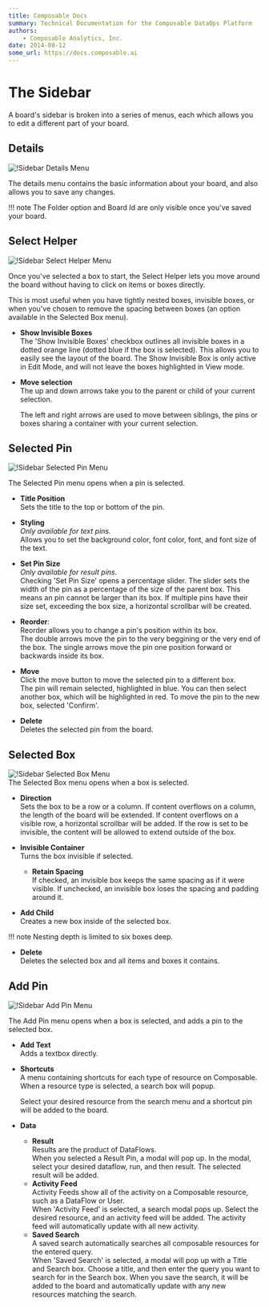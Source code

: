 ```yaml
---
title: Composable Docs
summary: Technical Documentation for the Composable DataOps Platform
authors:
    - Composable Analytics, Inc.
date: 2014-08-12
some_url: https://docs.composable.ai
---
```


# The Sidebar

A board's sidebar is broken into a series of menus, each which allows you to edit a different part of your board.

## Details

![!Sidebar Details Menu](img/sidebar_details.png)

The details menu contains the basic information about your board, and also allows you to save any changes.

!!! note
    The Folder option and Board Id are only visible once you've saved your board.

## Select Helper

![!Sidebar Select Helper Menu](img/sidebar_select_helper.png)  

Once you've selected a box to start, the Select Helper lets you move around the board without having to click on items or boxes directly.

This is most useful when you have tightly nested boxes, invisible boxes, or when you've chosen to remove the spacing between boxes (an option available in the Selected Box menu). 

- **Show Invisible Boxes**  
    The 'Show Invisible Boxes' checkbox outlines all invisible boxes in a dotted orange line (dotted blue if the box is selected). This allows you to easily see the layout of the board. The Show Invisible Box is only active in Edit Mode, and will not leave the boxes highlighted in View mode.

- **Move selection**  
    The up and down arrows take you to the parent or child of your current selection.

    The left and right arrows are used to move between siblings, the pins or boxes sharing a container with your current selection.

## Selected Pin

![!Sidebar Selected Pin Menu](img/sidebar_selected_pin.png)  

The Selected Pin menu opens when a pin is selected.

- **Title Position**  
    Sets the title to the top or bottom of the pin.

- **Styling**  
    *Only available for text pins.*  
    Allows you to set the background color, font color, font, and font size of the text.

- **Set Pin Size**  
    *Only available for result pins.*  
    Checking 'Set Pin Size' opens a percentage slider. The slider sets the width of the pin as a percentage of the size of the parent box. This means an pin cannot be larger than its box. If multiple pins have their size set, exceeding the box size, a horizontal scrollbar will be created.


- **Reorder**:  
    Reorder allows you to change a pin's position within its box.   
    The double arrows move the pin to the very beggining or the very end of the box. The single arrows move the pin one position forward or backwards inside its box.

- **Move**  
    Click the move button to move the selected pin to a different box.   
    The pin will remain selected, highlighted in blue. You can then select another box, which will be highlighted in red. To move the pin to the new box, selected 'Confirm'. 

- **Delete**    
    Deletes the selected pin from the board.

## Selected Box

![!Sidebar Selected Box Menu](img/sidebar_selected_box.png)  
The Selected Box menu opens when a box is selected.

- **Direction**  
    Sets the box to be a row or a column. If content overflows on a column, the length of the board will be extended. If content overflows on a visible row, a horizontal scrollbar will be added. If the row is set to be invisible, the content will be allowed to extend outside of the box.

- **Invisible Container**   
    Turns the box invisible if selected.
    - **Retain Spacing**    
        If checked, an invisible box keeps the same spacing as if it were visible. If unchecked, an invisible box loses the spacing and padding around it.

- **Add Child**     
    Creates a new box inside of the selected box. 

!!! note
    Nesting depth is limited to six boxes deep.

- **Delete**    
    Deletes the selected box and all items and boxes it contains.

## Add Pin

![!Sidebar Add Pin Menu](img/sidebar_add_pin.png)

The Add Pin menu opens when a box is selected, and adds a pin to the selected box.

- **Add Text**  
    Adds a textbox directly.

- **Shortcuts**     
    A menu containing shortcuts for each type of resource on Composable. When a resource type is selected, a search box will popup.

    Select your desired resource from the search menu and a shortcut pin will be added to the board.

- **Data**
    - **Result**    
        Results are the product of DataFlows.  
        When you selected a Result Pin, a modal will pop up. In the modal, select your desired dataflow, run, and then result. The selected result will be added.
    - **Activity Feed**     
        Activity Feeds show all of the activity on a Composable resource, such as a DataFlow or User.  
        When 'Activity Feed' is selected, a search modal pops up. Select the desired resource, and an activity feed will be added. The activity feed will automatically update with all new activity.
    - **Saved Search**  
        A saved search automatically searches all composable resources for the entered query.  
        When 'Saved Search' is selected, a modal will pop up with a Title and Search box. Choose a title, and then enter the query you want to search for in the Search box. When you save the search, it will be added to the board and automatically update with any new resources matching the search.